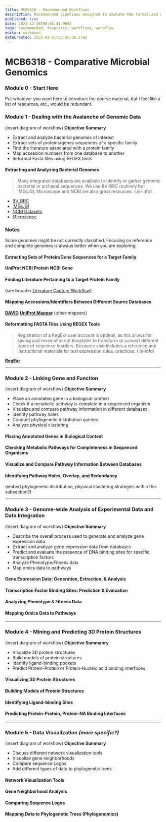 ```yaml
---
title: MCB6318 - Recommended Workflows
description: Recommended pipelines designed to emulate the formalized advanced course, MCB6318.
published: true
date: 2023-12-16T00:58:41.968Z
tags: recommended, favorites, workflows, workflow
editor: markdown
dateCreated: 2023-03-01T20:05:36.379Z
---
```


# MCB6318 - Comparative Microbial Genomics
### Module 0 - Start Here
Put whatever you want here to introduce the course material, but I feel like a list of resources, etc., would be redundant.

### Module 1 - Dealing with the Avalanche of Genomic Data
(insert diagram of workflow)
**Objective Summary**
- Extract and analyze bacterial genomes of interest 
- Extract sets of proteins/genes sequences of a specific family
- Find the literature associated with a protein family
- Map accession numbers from one database to another
- Reformat Fasta files using REGEX  tools


#### Extracting and Analyzing Bacterial Genomes

> Many integrated databases are available to identify or gather genomic bacterial or archaeal sequences. We use BV-BRC routinely but IMG/JGI, Microscope and NCBI are also great resources.
{.is-info}

- [BV_BRC](/databases/bacterial_databases/patric)
- [IMG/JGI](/databases/prokaryote_databases/JGI-IMG)
- [NCBI Datasets](https://www.ncbi.nlm.nih.gov/datasets/)
- [Microscope](/tools/analysis/Genoscope-Microscope)

### Notes 
Some genomes might be not correctly classified. Focusing on reference and complete genomes is alwaus better when you are exploring



#### Extracting Sets of Protein/Gene Sequences for a Target Family

**UniProt**
**NCBI Protein**
**NCBI Gene**

#### Finding Literature Pertaining to a Target Protein Family
(see broader [Literature Capture Workflow](link))

#### Mapping Accessions/Identifiers Between Different Source Databases

[**DAVID**](https://david.ncifcrf.gov/conversion.jsp)
[**UniProt Mapper**](https://www.uniprot.org/id-mapping)
(other mappers)

#### Reformatting FASTA Files Using REGEX Tools
> Registration of a RegExr user account is optimal, as this allows for saving and reuse of script templates to transform or convert different types of sequence headers. Resource also includes a reference and instructional materials for text expression rules, practices.
{.is-info}

[**RegExr**](https://regexr.com)


---

### Module 2 - Linking Gene and Function
(insert diagram of workflow)
**Objective Summary**
- Place an annotated gene in a biological context
- Check if a metabolic pathway is complete in a sequenced organism
- Visualize and compare pathway information in different databases
- Identify pathway holes
- Conduct phylogenetic distribution queries
- Analyze physical clustering

#### Placing Annotated Genes in Biological Context

#### Checking Metabolic Pathways for Completeness in Sequenced Organisms

#### Visualize and Compare Pathway Information Between Databases

#### Identifying Pathway Holes, Overlap, and Redundancy
(embed phylogenetic distribution, physical clustering strategies within this subsection?)

---
### Module 3 - Genome-wide Analysis of Experimental Data and Data Integration

(insert diagram of workflow)
**Objective Summary**
- Describe the overall process used to generate and analyze gene expression data
- Extract and analyze gene expression data from databases
- Predict and evaluate the presence of DNA binding sites for specific transcription factors
- Analyze Phenotype/Fitness data
- Map omics data to pathways

#### Gene Expression Data: Generation, Extraction, & Analysis

#### Transcription Factor Binding Sites: Prediction & Evaluation

#### Analyzing Phenotype & Fitness Data

#### Mapping Omics Data to Pathways

---
### Module 4 - Mining and Predicting 3D Protein Structures

(insert diagram of workflow)
**Objective Summanry**
- Visualize 3D protein structures
- Build models of protein structures
- Identify ligand-binding pockets
- Predict Protein-Protein or Protein-Nucleic acid binding interfaces

#### Visualizing 3D Protein Structures

#### Building Models of Protein Structures

#### Identifying Ligand-binding Sites

#### Predicting Protein-Protein, Protein-NA Binding Interfaces

---
### Module 5 - Data Visualization ***(more specific?)***

(insert diagram of workflow)
**Objective Summary**
- Discuss different network visualization tools
- Visualize gene neighborhoods
- Compare sequence Logos
- Add different types of data to phylogenetic trees

#### Network Visualization Tools

#### Gene Neighborhood Analysis

#### Comparing Sequence Logos

#### Mapping Data to Phylogenetic Trees (Phylogenomics)
